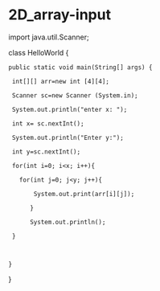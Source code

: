 # 2D_array-input
 import java.util.Scanner;

class HelloWorld {

    public static void main(String[] args) {

     int[][] arr=new int [4][4];

     Scanner sc=new Scanner (System.in);

     System.out.println("enter x: ");

     int x= sc.nextInt();

     System.out.println("Enter y:");

     int y=sc.nextInt();

     for(int i=0; i<x; i++){

       for(int j=0; j<y; j++){

           System.out.print(arr[i][j]);

          }

          System.out.println();

     }

     

    }

}
